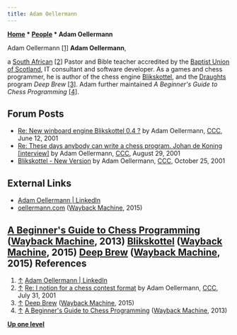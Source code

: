 ```yaml
---
title: Adam Oellermann
---
```

**[Home](Home "Home") * [People](People "People") * Adam Oellermann**

[](https://uk.linkedin.com/in/adamoellermann) Adam Oellermann <a id="cite-note-1" href="#cite-ref-1">[1]</a>
**Adam Oellermann**,

a [South African](https://en.wikipedia.org/wiki/South_Africans_in_the_United_Kingdom)
<a id="cite-note-2" href="#cite-ref-2">[2]</a>
Pastor and Bible teacher accredited by the [Baptist Union of Scotland](https://en.wikipedia.org/wiki/Baptist_Union_of_Scotland), IT consultant and software developer. As a games and chess programmer, he is author of the chess engine [Blikskottel](Blikskottel "Blikskottel"),
and the [Draughts](Draughts "Draughts") program *Deep Brew* <a id="cite-note-3" href="#cite-ref-3">[3]</a>.
Adam further maintained *A Beginner's Guide to Chess Programming* <a id="cite-note-4" href="#cite-ref-4">[4]</a>.

## Forum Posts

- [Re: New winboard engine Blikskottel 0.4 ?](https://www.stmintz.com/ccc/index.php?id=174758) by Adam Oellermann, [CCC](CCC "CCC"), June 12, 2001
- [Re: These days anybody can write a chess program. Johan de Koning \[interview\]](https://www.stmintz.com/ccc/index.php?id=186067) by Adam Oellermann, [CCC](CCC "CCC"), August 29, 2001
- [Blikskottel - New Version](https://www.stmintz.com/ccc/index.php?id=194238) by Adam Oellermann, [CCC](CCC "CCC"), October 25, 2001

## External Links

- [Adam Oellermann | LinkedIn](https://uk.linkedin.com/in/adamoellermann)
- [oellermann.com](https://web.archive.org/web/20150326021209/http://www.oellermann.com/) ([Wayback Machine](https://en.wikipedia.org/wiki/Wayback_Machine), 2015)

## [A Beginner's Guide to Chess Programming](https://web.archive.org/web/20130127113729/http://www.oellermann.com/cftchess/notes) ([Wayback Machine](https://en.wikipedia.org/wiki/Wayback_Machine), 2013) [Blikskottel](https://web.archive.org/web/20150206222925/http://www.oellermann.com/Blikskottel) ([Wayback Machine](https://en.wikipedia.org/wiki/Wayback_Machine), 2015) [Deep Brew](https://web.archive.org/web/20150207000618/http://www.oellermann.com/DeepBrew) ([Wayback Machine](https://en.wikipedia.org/wiki/Wayback_Machine), 2015) References

1. <a id="cite-ref-1" href="#cite-note-1">↑</a> [Adam Oellermann | LinkedIn](https://uk.linkedin.com/in/adamoellermann)
1. <a id="cite-ref-2" href="#cite-note-2">↑</a> [Re: I notion for a chess contest format](https://www.stmintz.com/ccc/index.php?id=181896) by Adam Oellermann, [CCC](CCC "CCC"), July 31, 2001
1. <a id="cite-ref-3" href="#cite-note-3">↑</a> [Deep Brew](https://web.archive.org/web/20150207000618/http://www.oellermann.com/DeepBrew) ([Wayback Machine](https://en.wikipedia.org/wiki/Wayback_Machine), 2015)
1. <a id="cite-ref-4" href="#cite-note-4">↑</a> [A Beginner's Guide to Chess Programming](https://web.archive.org/web/20130127113729/http://www.oellermann.com/cftchess/notes) ([Wayback Machine](https://en.wikipedia.org/wiki/Wayback_Machine), 2013)

**[Up one level](People "People")**

